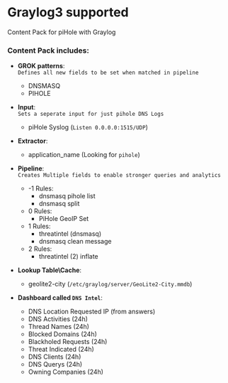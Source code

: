 # Graylog3 supported
Content Pack for piHole with Graylog

### Content Pack includes:

* **GROK patterns**:  
``Defines all new fields to be set when matched in pipeline``
  * DNSMASQ
  * PIHOLE
  
* **Input**:  
``Sets a seperate input for just pihole DNS Logs``
  * piHole Syslog (``Listen 0.0.0.0:1515/UDP``)
  
* **Extractor**:
  * application_name (Looking for ``pihole``)
  
* **Pipeline**:  
``Creates Multiple fields to enable stronger queries and analytics``
  * -1 Rules:
    * dnsmasq pihole list
    * dnsmasq split
  * 0 Rules:
    * PiHole GeoIP Set
  * 1 Rules:
    * threatintel (dnsmasq)
    * dnsmasq clean message
  * 2 Rules:
    * threatintel (2) inflate
  
* **Lookup Table\Cache**:
  * geolite2-city (``/etc/graylog/server/GeoLite2-City.mmdb``)
  
* **Dashboard called ``DNS Intel``**:
  * DNS Location Requested IP (from answers)
  * DNS Activities (24h)
  * Thread Names (24h)
  * Blocked Domains (24h)
  * Blackholed Requests (24h)
  * Threat Indicated (24h)
  * DNS Clients (24h)
  * DNS Querys (24h)
  * Owning Companies (24h)

